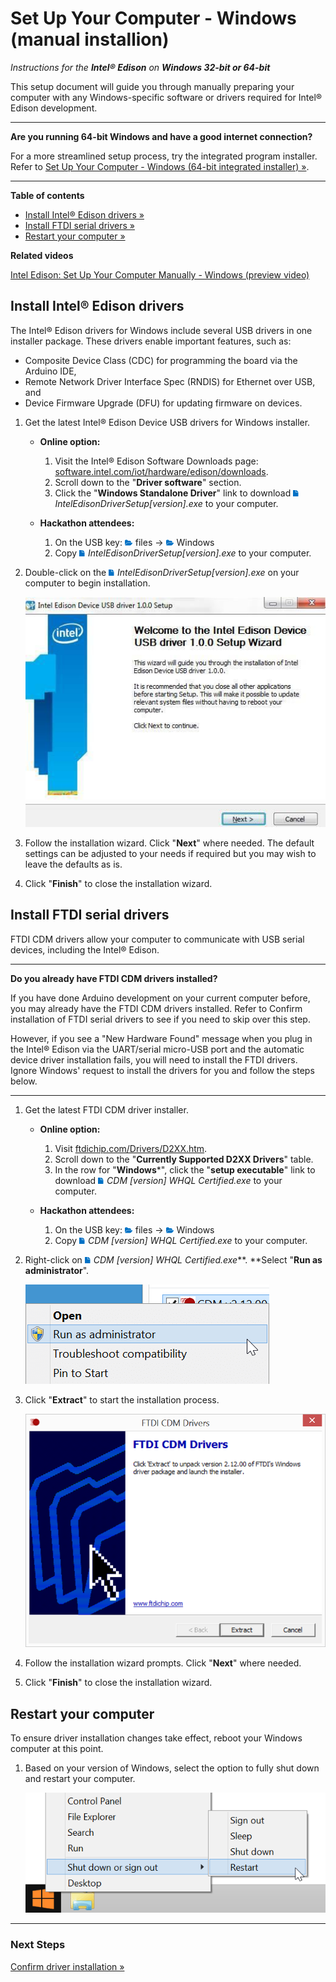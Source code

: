 # Set Up Your Computer - Windows (manual installion)

_Instructions for the **Intel® Edison** on **Windows 32-bit or 64-bit**_

This setup document will guide you through manually preparing your computer with any Windows-specific software or drivers required for Intel® Edison development. 

---

**Are you running 64-bit Windows and have a good internet connection?**

For a more streamlined setup process, try the integrated program installer. Refer to [Set Up Your Computer - Windows (64-bit integrated installer) »](64bit_integrated_installer.md). 

---


**Table of contents**

* [Install Intel® Edison drivers »](#install-intel-edison-drivers)
* [Install FTDI serial drivers »](#install-ftdi-serial-drivers)
* [Restart your computer »](#restart-your-computer)

**Related videos**

[Intel Edison: Set Up Your Computer Manually - Windows (preview video)]()


## Install Intel® Edison drivers

The Intel® Edison drivers for Windows include several USB drivers in one installer package. These drivers enable important features, such as:

* Composite Device Class (CDC) for programming the board via the Arduino IDE,
* Remote Network Driver Interface Spec (RNDIS) for Ethernet over USB, and
* Device Firmware Upgrade (DFU) for updating firmware on devices.


1. Get the latest Intel® Edison Device USB drivers for Windows installer.

	* **Online option:**

		1. Visit the Intel® Edison Software Downloads page: [software.intel.com/iot/hardware/edison/downloads](https://software.intel.com/iot/hardware/edison/downloads).
		2. Scroll down to the "**Driver software**" section. 
		3. Click the "**Windows Standalone Driver**" link to download ![file icon](../icons/file_icon_blue.png) _IntelEdisonDriverSetup[version].exe_ to your computer.
	
	* **Hackathon attendees:**
	
		1. On the USB key: ![folder icon](../icons/folder_icon_blue.png) files → ![folder icon](../icons/folder_icon_blue.png) Windows
		2. Copy ![file icon](../icons/file_icon_blue.png)  _IntelEdisonDriverSetup[version].exe_ to your computer.

	
2. Double-click on the ![file icon](../icons/file_icon_blue.png) _IntelEdisonDriverSetup[version].exe_ on your computer to begin installation. 

	![Intel® Edison USB drivers installer wizard](images/intel_edison_drivers-installer_wizard.jpg)

3. Follow the installation wizard. Click "**Next**" where needed. The default settings can be adjusted to your needs if required but you may wish to leave the defaults as is. 

4. Click "**Finish**" to close the installation wizard.


## Install FTDI serial drivers

FTDI CDM drivers allow your computer to communicate with USB serial devices, including the Intel® Edison.

---

**Do you already have FTDI CDM drivers installed?**

If you have done Arduino development on your current computer before, you may already have the FTDI CDM drivers installed. Refer to Confirm installation of FTDI serial drivers to see if you need to skip over this step.

However, if you see a "New Hardware Found" message when you plug in the Intel® Edison via the UART/serial micro-USB port and the automatic device driver installation fails, you will need to install the FTDI drivers. Ignore Windows' request to install the drivers for you and follow the steps below. 

---
 
1. Get the latest FTDI CDM driver installer.

	* **Online option:**
		1. Visit [ftdichip.com/Drivers/D2XX.htm](http://ftdichip.com/Drivers/D2XX.htm).
		2. Scroll down to the "**Currently Supported D2XX Drivers**" table. 
		3. In the row for "**Windows***", click the "**setup executable**" link to download ![file icon](../icons/file_icon_blue.png) _CDM [version] WHQL Certified.exe_ to your computer.
		
	* **Hackathon attendees:**
		1. On the USB key: ![folder icon](../icons/folder_icon_blue.png) files → ![folder icon](../icons/folder_icon_blue.png) Windows
		2. Copy ![file icon](../icons/file_icon_blue.png) _CDM [version] WHQL Certified.exe_ to your computer.


2. Right-click on ![file icon](../icons/file_icon_blue.png) *CDM [version] WHQL Certified.exe***. **Select "**Run as administrator**".

	![Select "Run as administrtor" in file context menu](images/cdm_drivers-run_as_admin.png)

3. Click "**Extract**" to start the installation process. 

	![FTDI CDM Drivers installer wizard](images/cdm_drivers-installer_wizard.png)

4. Follow the installation wizard prompts. Click "**Next**" where needed.

5. Click "**Finish**" to close the installation wizard.


## Restart your computer

To ensure driver installation changes take effect, reboot your Windows computer at this point.

1. Based on your version of Windows, select the option to fully shut down and restart your computer.

	![Choose Restart from the Windows Start menu](images/restart_windows.png)

---

### Next Steps

[Confirm driver installation »](confirm_drivers.md)


